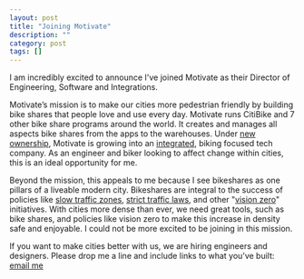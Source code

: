 ```yaml
---
layout: post
title: "Joining Motivate"
description: ""
category: post
tags: []
---
```


I am incredibly excited to announce I've joined Motivate as their Director of Engineering, Software and Integrations.

Motivate’s mission is to make our cities more pedestrian friendly by building bike shares that people love and use every day. Motivate runs CitiBike and 7 other bike share programs around the world. It creates and manages all aspects bike shares from the apps to the warehouses. Under [new ownership](http://www.nytimes.com/aponline/2015/01/14/us/ap-us-bike-share-new-name.html?_r=0), Motivate is growing into an [integrated](http://www.citylab.com/commute/2015/01/a-conversation-jay-walder-the-man-running-motivate-the-nations-biggest-bike-share-company/384534/), biking focused tech company. As an engineer and biker looking to affect change within cities, this is an ideal opportunity for me.

Beyond the mission, this appeals to me because I see bikeshares as one pillars of a liveable modern city. Bikeshares are integral to the success of policies like [slow traffic zones](http://www.nyc.gov/html/dot/downloads/pdf/2013-10-neighborhood-slow-zones-clinton-hill-bed-stuy-bk.pdf), [strict traffic laws](http://www.wsj.com/articles/new-york-city-toughens-traffic-laws-to-reduce-pedestrian-deaths-1401414941), and other "[vision zero](http://www.nyc.gov/html/visionzero/pages/home/home.shtml)" initiatives. With cities more dense than ever, we need great tools, such as bike shares, and policies like vision zero to make this increase in density safe and enjoyable. I could not be more excited to be joining in this mission.

If you want to make cities better with us, we are hiring engineers and designers. Please drop me a line and include links to what you’ve built: [email me](mailto:brennanmoore@motivateco.com)
